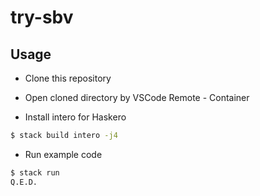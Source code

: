 # try-sbv

## Usage

* Clone this repository

* Open cloned directory by VSCode Remote - Container

* Install intero for Haskero

```sh
$ stack build intero -j4
```

* Run example code

```sh
$ stack run
Q.E.D.
```
